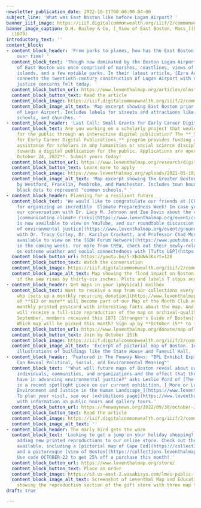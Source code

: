 ```yaml
---
newsletter_publication_date: 2022-10-11T00:00:00-04:00
subject_line: 'What was East Boston like before Logan Airport? '
banner_iiif_image: https://iiif.digitalcommonwealth.org/iiif/2/commonwealth:3f463450s/1388,2954,6222,1691/2500,/0/default.jpg
banner_image_caption: O.H. Bailey & Co, [_View of East Boston, Mass_](https://collections.leventhalmap.org/search/commonwealth:3f4634491)
  (1879)
introductory_text: ''
content_block:
- content_block_header: 'From parks to planes, how has the East Boston landscape changed
    over time? '
  content_block_text: 'Though now dominated by the Boston Logan Airport, the landscape
    of East Boston was once comprised of marshes, coastlines, views of the harbor
    islands, and a few notable parks. In their latest article, [Ezra Acevedo](https://www.leventhalmap.org/author/ezra-acevedo/)
    connects the twentieth-century construction of Logan Airport with environmental
    justice concerns felt today. '
  content_block_button_url: https://www.leventhalmap.org/articles/olmsted-to-airport-east-boston-and-urban-development/
  content_block_button_text: Read the article
  content_block_image: https://iiif.digitalcommonwealth.org/iiif/2/commonwealth:9s161922w/1943,3633,3268,2749/2000,/0/default.jpg
  content_block_image_alt_text: 'Map excerpt showing East Boston prior to construction
    of Logan Airport. Includes labels for streets and attractions like playgrounds,
    schools, and churches. '
- content_block_header: 'Last Call: Small Grants for Early Career Digital Publications '
  content_block_text: Are you working on a scholarly project that would come alive
    for the public through an interactive digital publication? The **_Small Grants
    for Early Career Digital Publications_** program provides funding and technical
    assistance for scholars in any humanities or social science discipline working
    towards a digital publication for the public. Applications are open through **Monday,
    October 24, 2022**. Submit yours today!
  content_block_button_url: https://www.leventhalmap.org/research/digital-publication-small-grants/
  content_block_button_text: Learn more to apply
  content_block_image: https://www.leventhalmap.org/uploads/2021-05-18/moviemaps-screenshot.png
  content_block_image_alt_text: 'Map excerpt showing the Greater Boston area, bounded
    by Westford, Franklin, Pembroke, and Manchester. Includes town boundaries and
    black dots to represent "common schools." '
- content_block_header: Planning for a resilient future
  content_block_text: 'We would like to congratulate our friends at [CREW](https://www.climatecrew.org/)
    for organizing an incredible  Climate Preparedness Week! In case you missed it,
    our conversation with Dr. Lacy M. Johnson and Zoe Davis about the challenges of
    [communicating climate risks](https://www.leventhalmap.org/event/communicating-climate-risk/)
    is now available to view on YouTube, and our roundtable discussion on [narratives
    of environmental justice](https://www.leventhalmap.org/event/ground-truth-shaping-narratives-of-environmental-justice/)
    with Dr. Tracy Corley, Dr. Karilyn Crockett, and Professor Chad Montrie will be
    available to view on the [GBH Forum Network](https://www.youtube.com/c/gbhforumnetwork)
    in the coming weeks. For more from CREW, check out their newly-released [study](https://www.climatecrew.org/tufts_social_study)
    on extreme weather and social connectedness with [Tufts UEP](https://as.tufts.edu/uep/). '
  content_block_button_url: https://youtu.be/5-XbUBN63Ks?t=120
  content_block_button_text: Watch the conversation
  content_block_image: https://iiif.digitalcommonwealth.org/iiif/2/commonwealth:q524n701t/668,307,4915,5395/,2000/0/default.jpg
  content_block_image_alt_text: Map showing the flood impact on Boston’s downtown
    if the sea rises by thirty-six inches. Plots and labels T stops and lines.
- content_block_header: Get maps in your (physical) mailbox
  content_block_text: Want to receive a map from our collections every month? Anyone
    who [sets up a monthly recurring donation](https://www.leventhalmap.org/donate/?form=MAPOFTHEMONTH)
    of **$12 or more** will become part of our Map of the Month Club and receive a
    monthly printed postcard with interesting facts about the map. And one lucky member
    will receive a full-size reproduction of the map on archival-quality paper! For
    September, members received this 1871 [Stranger's Guide of Boston](https://collections.leventhalmap.org/search/commonwealth:9s161g99j).
    Which map will be picked this month? Sign up by **October 15** to find out!
  content_block_button_url: https://www.leventhalmap.org/donate/map-of-the-month/
  content_block_button_text: Join by October 15th
  content_block_image: https://iiif.digitalcommonwealth.org/iiif/2/commonwealth:9s161h003/4936,3077,2592,2793/2000,/0/default.jpg
  content_block_image_alt_text: 'Excerpt of pictorial map of Boston. Includes detailed
    illustrations of buildings like the State House and Faneuil Hall. '
- content_block_header: 'Featured in The Fenway News: "BPL Exhibit Explores How Maps
    Can Reveal Political, Social, and Environmental Meaning"'
  content_block_text: '"What will future maps of Boston reveal about our choices—as
    individuals, communities, and organizations—and the effect that these choices
    have in advancing environmental justice?" asks Leslie Pond of [The Fenway News](https://fenwaynews.org/)
    in a recent spotlight piece on our current exhibition, [_More or Less in Common:
    Environment and Justice in the Human Landscape_](https://www.leventhalmap.org/digital-exhibitions/more-or-less-in-common/).
    To plan your visit, see our [exhibitions page](https://www.leventhalmap.org/exhibitions/visit/)
    with information on public hours and gallery tours.'
  content_block_button_url: https://fenwaynews.org/2022/09/30/october-2022/
  content_block_button_text: Read the article
  content_block_image: https://iiif.digitalcommonwealth.org/iiif/2/commonwealth:1257c510t/3303,609,4158,4484/,2000/0/default.jpg
  content_block_image_alt_text: ''
- content_block_header: The early bird gets the worm
  content_block_text: 'Looking to get a jump on your holiday shopping? We''ve been
    adding new printed reproductions to our online store. Check out the new choices
    available, including a [pictorial map of Cape Cod](https://collections.leventhalmap.org/search/commonwealth:jh343z21h)
    and a picturesque [view of Boston](https://collections.leventhalmap.org/search/commonwealth:4m90f846t).
    Use code OCTOBER-22 to get 25% off a purchase this month! '
  content_block_button_url: https://www.leventhalmap.org/store/
  content_block_button_text: Place an order
  content_block_image: https://s3.us-east-2.wasabisys.com/lmec-public-files/newsletters/new-repros.png
  content_block_image_alt_text: Screenshot of Leventhal Map and Education Center website,
    showing the reproduction section of the gift store with three map thumbnails
draft: true

---
```

